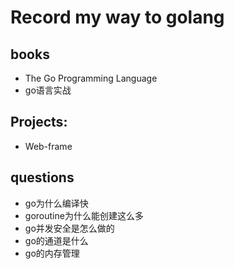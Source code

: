 # Record my way to golang

## books

- The Go Programming Language
- go语言实战

## Projects:<br>
- Web-frame

## questions

- go为什么编译快
- goroutine为什么能创建这么多
- go并发安全是怎么做的
- go的通道是什么
- go的内存管理

##